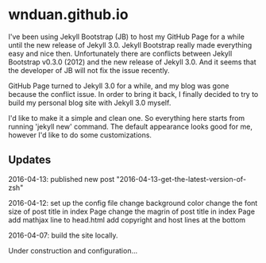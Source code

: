 # wnduan.github.io

I've been using Jekyll Bootstrap (JB) to host my GitHub Page for a while until the new release of Jekyll 3.0. Jekyll Bootstrap really made everything easy and nice then. Unfortunately there are conflicts between Jekyll Bootstrap v0.3.0 (2012) and the new release of Jekyll 3.0. And it seems that the developer of JB
will not fix the issue recently.

GitHub Page turned to Jekyll 3.0 for a while, and my blog was gone because the conflict issue. In order to bring it back, I finally decided to try to build my personal blog site with Jekyll 3.0 myself.

I'd like to make it a simple and clean one. So everything here starts from running 'jekyll new' command. The default appearance looks good for me, however I'd like to do some customizations.

## Updates
2016-04-13: published new post "2016-04-13-get-the-latest-version-of-zsh"

2016-04-12: set up the config file
            change background color
            change the font size of post title in index Page
            change the magrin of post title in index Page
            add mathjax line to head.html
            add copyright and host lines at the bottom

2016-04-07: build the site locally.

Under construction and configuration...
